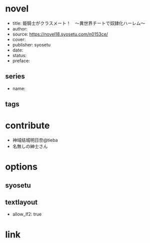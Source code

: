 # novel

- title: 姫騎士がクラスメート！　〜異世界チートで奴隷化ハーレム〜
- author: 
- source: https://novel18.syosetu.com/n0153ce/
- cover: 
- publisher: syosetu
- date: 
- status: 
- preface: 

## series

- name: 

## tags


# contribute

- 神域结城明日奈@tieba
- 名無しの紳士さん

# options

## syosetu


## textlayout

- allow_lf2: true

# link
